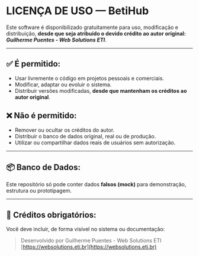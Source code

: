# LICENÇA DE USO — BetiHub

Este software é disponibilizado gratuitamente para uso, modificação e distribuição, **desde que seja atribuído o devido crédito ao autor original: _Guilherme Puentes - Web Solutions ETI_**.

---

## ✅ É permitido:

- Usar livremente o código em projetos pessoais e comerciais.
- Modificar, adaptar ou evoluir o sistema.
- Distribuir versões modificadas, **desde que mantenham os créditos ao autor original**.

## ❌ Não é permitido:

- Remover ou ocultar os créditos do autor.
- Distribuir o banco de dados original, real ou de produção.
- Utilizar ou compartilhar dados reais de usuários sem autorização.

---

## 📦 Banco de Dados:

Este repositório só pode conter dados **falsos (mock)** para demonstração, estrutura ou prototipagem.

---

## 📇 Créditos obrigatórios:

Você deve incluir, de forma visível no sistema ou documentação:

> Desenvolvido por Guilherme Puentes - Web Solutions ETI  
> [https://websolutions.eti.br](https://websolutions.eti.br)
